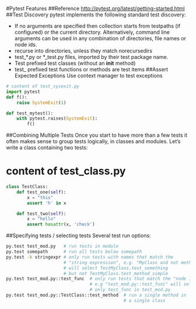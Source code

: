 #Pytest Features
##Reference
http://pytest.org/latest/getting-started.html
##Test Discovery
pytest implements the following standard test discovery:

* If no arguments are specified then collection starts from testpaths (if configured) or the current directory. Alternatively, command line arguments can be used in any combination of directories, file names or node ids.
* recurse into directories, unless they match norecursedirs
* test_*.py or *_test.py files, imported by their test package name.
* Test prefixed test classes (without an __init__ method)
* test_ prefixed test functions or methods are test items
##Assert Expected Exceptions
Use context manager to test exceptions
```python
# content of test_sysexit.py
import pytest
def f():
    raise SystemExit(1)

def test_mytest():
    with pytest.raises(SystemExit):
        f()
```
##Combining Multiple Tests
Once you start to have more than a few tests it often makes sense to group tests logically, in classes and modules. Let’s write a class containing two tests:

# content of test_class.py
```python
class TestClass:
    def test_one(self):
        x = "this"
        assert 'h' in x

    def test_two(self):
        x = "hello"
        assert hasattr(x, 'check')
```
##Specifying tests / selecting tests
Several test run options:
```bash
py.test test_mod.py   # run tests in module
py.test somepath      # run all tests below somepath
py.test -k stringexpr # only run tests with names that match the
                      # "string expression", e.g. "MyClass and not method"
                      # will select TestMyClass.test_something
                      # but not TestMyClass.test_method_simple
py.test test_mod.py::test_func  # only run tests that match the "node ID",
                                # e.g "test_mod.py::test_func" will select
                                # only test_func in test_mod.py
py.test test_mod.py::TestClass::test_method  # run a single method in
                                             # a single class
```
